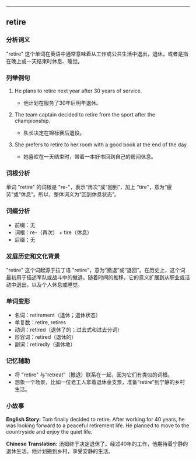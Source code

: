 
---------------
## retire
### 分析词义
"retire" 这个单词在英语中通常意味着从工作或公共生活中退出，退休，或者是指在晚上或一天结束时休息、睡觉。

### 列举例句
1. He plans to retire next year after 30 years of service.
   - 他计划在服务了30年后明年退休。

2. The team captain decided to retire from the sport after the championship.
   - 队长决定在锦标赛后退役。

3. She prefers to retire to her room with a good book at the end of the day.
   - 她喜欢在一天结束时，带着一本好书回到自己的房间休息。

### 词根分析
单词 "retire" 的词根是 "re-"，表示“再次”或“回到”，加上 "tire"，意为“疲劳”或“休息”。所以，整体词义为“回到休息状态”。

### 词缀分析
- 前缀：无
- 词根：re-（再次） + tire（休息）
- 后缀：无

### 发展历史和文化背景
"retire" 这个词起源于拉丁语 "retire"，意为“撤退”或“退回”。在历史上，这个词最初用于描述军队或战斗中的撤退。随着时间的推移，它的意义扩展到从职业或活动中退出，以及个人休息或睡觉。

### 单词变形
- 名词：retirement（退休；退休状态）
- 单复数：retire, retires
- 动词：retired（退休了的；过去式和过去分词）
- 形容词：retired（退休的）
- 副词：retiredly（退休地）

### 记忆辅助
- 将 "retire" 与“retreat”（撤退）联系在一起，因为它们有类似的词根。
- 想象一个场景，比如一位老工人拿着退休金支票，准备“retire”到宁静的乡村生活。

### 小故事
**English Story:**
Tom finally decided to retire. After working for 40 years, he was looking forward to a peaceful retirement life. He planned to move to the countryside and enjoy the quiet life.

**Chinese Translation:**
汤姆终于决定退休了。经过40年的工作，他期待着宁静的退休生活。他计划搬到乡村，享受安静的生活。

